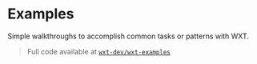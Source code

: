 # Examples

Simple walkthroughs to accomplish common tasks or patterns with WXT.

<ExampleList />

> Full code available at [`wxt-dev/wxt-examples`](https://github.com/wxt-dev/wxt-examples)
